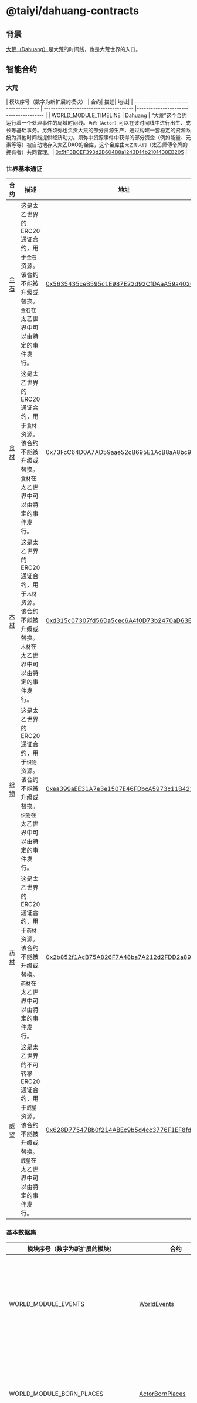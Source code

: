 # @taiyi/dahuang-contracts

## 背景

[大荒（Dahuang）](../taiyi-contracts/contracts/ShejiTu.sol)是大荒的时间线，也是大荒世界的入口。

## 智能合约

### 大荒

| 模块序号（数字为新扩展的模块） | 合约| 描述| 地址|
| ------------------------------------- | -------------------------------------- |-------------------------------------- |
| WORLD_MODULE_TIMELINE | [Dahuang](../taiyi-contracts/contracts/ShejiTu.sol) | “大荒”这个合约运行着一个处理事件的局域时间线。`角色（Actor）`可以在该时间线中进行出生、成长等基础事务。另外须弥也负责大荒的部分资源生产，通过构建一套稳定的资源系统为其他时间线提供经济动力。须弥中资源事件中获得的部分资金（例如能量、元素等等）被自动地存入太乙DAO的金库，这个金库由`太乙传人们`（太乙师傅令牌的拥有者）共同管理。| [0x5fF3BCEF393d2B604B8a1243D14b2101438EB205](https://goerli.arbiscan.io/address/address/0x5fF3BCEF393d2B604B8a1243D14b2101438EB205) |

### 世界基本通证
| 合约| 描述| 地址|
| ------------------------------------- | -------------------------------------- |-------------------------------------- |
| [金石](../taiyi-contracts/contracts/world/WorldFungible.sol)                | 这是太乙世界的ERC20通证合约，用于`金石`资源。该合约不能被升级或替换。`金石`在太乙世界中可以由特定的事件发行。| [0x5635435ceB595c1E987E22d92CfDAaA59a4020ea](https://goerli.arbiscan.io/address/address/0x5635435ceB595c1E987E22d92CfDAaA59a4020ea) |
| [食材](../taiyi-contracts/contracts/world/WorldFungible.sol)                | 这是太乙世界的ERC20通证合约，用于`食材`资源。该合约不能被升级或替换。`食材`在太乙世界中可以由特定的事件发行。| [0x73FcC64D0A7AD59aae52cB695E1AcB8aA8bc9c15](https://goerli.arbiscan.io/address/address/0x73FcC64D0A7AD59aae52cB695E1AcB8aA8bc9c15) |
| [木材](../taiyi-contracts/contracts/world/WorldFungible.sol)                | 这是太乙世界的ERC20通证合约，用于`木材`资源。该合约不能被升级或替换。`木材`在太乙世界中可以由特定的事件发行。| [0xd315c07307fd56Da5cec6A4f0D73b2470aD63E40](https://goerli.arbiscan.io/address/address/0xd315c07307fd56Da5cec6A4f0D73b2470aD63E40) |
| [织物](../taiyi-contracts/contracts/world/WorldFungible.sol)                | 这是太乙世界的ERC20通证合约，用于`织物`资源。该合约不能被升级或替换。`织物`在太乙世界中可以由特定的事件发行。| [0xea399aEE31A7e3e1507E46FDbcA5973c11B423dE](https://goerli.arbiscan.io/address/address/0xea399aEE31A7e3e1507E46FDbcA5973c11B423dE) |
| [药材](../taiyi-contracts/contracts/world/WorldFungible.sol)                | 这是太乙世界的ERC20通证合约，用于`药材`资源。该合约不能被升级或替换。`药材`在太乙世界中可以由特定的事件发行。| [0x2b852f1AcB75A826F7A48ba7A212d2FDD2a89EDf](https://goerli.arbiscan.io/address/address/0x2b852f1AcB75A826F7A48ba7A212d2FDD2a89EDf) |
| [威望](../taiyi-contracts/contracts/world/WorldNontransferableFungible.sol)  | 这是太乙世界的不可转移ERC20通证合约，用于`威望`资源。该合约不能被升级或替换。`威望`在太乙世界中可以由特定的事件发行。| [0x628D77547Bb0f214ABEc9b5d4cc3776F1EF8fda3](https://goerli.arbiscan.io/address/address/0x628D77547Bb0f214ABEc9b5d4cc3776F1EF8fda3) |

### 基本数据集
| 模块序号（数字为新扩展的模块） | 合约| 描述| 地址|
| ------------------------------------- | ------------------------------------- | -------------------------------------- |-------------------------------------- |
| WORLD_MODULE_EVENTS | [WorldEvents](../taiyi-contracts/contracts/world/dataset/WorldEvents.sol) | 这是大荒世界的事件集合，除了用于事件处理器的定义，也用于记录角色身上发生的事件历史。| [0x980431525f8e09C082D4170A1F6E6508c49734C9](https://goerli.arbiscan.io/address/0x980431525f8e09C082D4170A1F6E6508c49734C9) |
| WORLD_MODULE_BORN_PLACES | [ActorBornPlaces](../taiyi-contracts/contracts/world/dataset/ActorBornPlaces.sol) | 这是大荒世界角色的出身地点集合，用于记录角色出身在那个`区域`(Zone)。| [0x72Aabf8154a81C9D0e41b60a60168BEf4dAFBaF8](https://goerli.arbiscan.io/address/0x72Aabf8154a81C9D0e41b60a60168BEf4dAFBaF8) |
| WORLD_MODULE_RELATIONSHIP | [ActorRelationship](../taiyi-contracts/contracts/world/dataset/ActorRelationship.sol) | 这是大荒世界角色和角色之间关系的数据，用于记录角色和另外一个角色是什么关系。| [0x983f348d6563050c0Ebebdd79A84403a7Ed66262](https://goerli.arbiscan.io/address/0x983f348d6563050c0Ebebdd79A84403a7Ed66262) |
| WORLD_MODULE_TALENTS | [ActorTalents](../taiyi-contracts/contracts/world/dataset/ActorLocations.sol) | 这是大荒世界角色的天赋数据，用于记录角色拥有的天赋点。| [0x3597875a10A092AF10e218E419A5F8d9a11cbcA0](https://goerli.arbiscan.io/address/0x3597875a10A092AF10e218E419A5F8d9a11cbcA0) |
| WORLD_MODULE_BUILDINGS | [WorldBuildings](./contracts/world/dataset/WorldBuildings.sol) | 这是大荒世界建筑物数据，除了建筑物定义，也用于记录世界中的建筑物实体。| [0x9686854F200fa51ad4c09c04cd887E45fCAa569F](https://goerli.arbiscan.io/address/address/0x9686854F200fa51ad4c09c04cd887E45fCAa569F) |
| WORLD_MODULE_SEASONS | [WorldSeasons](./contracts/world/dataset/WorldSeasons.sol) | 这是大荒世界角色的出身时节集合，除了用于二十四节气的定义，也用于记录角色出身在哪个时节。| [0x7ad8953ea4bb366922dE46331fD3fb673743546e](https://goerli.arbiscan.io/address/address/0x7ad8953ea4bb366922dE46331fD3fb673743546e) |
| WORLD_MODULE_VILLAGES | [WorldVillages](./contracts/world/dataset/WorldVillages.sol) | 这是大荒世界的村落（太乙村）集合，记录了角色们自己创建的一些村落。| [0x232481BBCF26c45644eA040A1B939D6Ec1016DDc](https://goerli.arbiscan.io/address/address/0x232481BBCF26c45644eA040A1B939D6Ec1016DDc) |
| WORLD_MODULE_ZONE_BASE_RESOURCES | [WorldZoneBaseResources](./contracts/world/dataset/WorldZoneBaseResources.sol) | 这是大荒世界的区域中基础资源生长的记录数据，用于记录一个区域的基础资源的生成和可采集量。| [0xB4b1f8d51d2A0CbE8569A17e49984d07949aa077](https://goerli.arbiscan.io/address/address/0xB4b1f8d51d2A0CbE8569A17e49984d07949aa077) |
| 219 | [WorldDeadActors](./contracts/world/dataset/WorldDeadActors.sol) | 这是大荒世界的死亡角色记录数据。| [0x2fD2671e8CA03448A40205dDf36262d27e886B27](https://goerli.arbiscan.io/address/address/0x2fD2671e8CA03448A40205dDf36262d27e886B27) |
| 220 | [ActorsGender](./contracts/world/dataset/ActorsGender.sol) | 这是大荒世界的角色性别记录数据。| [0x498b5b9D8e0A0f6540FeE1ACed417559014D5ce5](https://goerli.arbiscan.io/address/address/0x498b5b9D8e0A0f6540FeE1ACed417559014D5ce5) |
| 221 | [ActorBornFamilies](./contracts/world/dataset/ActorBornFamilies.sol) | 这是大荒世界的角色出身记录数据。| [0x5e3E2F4c48BE806E6b1d8a1c255Cd1c98C987D6f](https://goerli.arbiscan.io/address/address/0x5e3E2F4c48BE806E6b1d8a1c255Cd1c98C987D6f) |
| 222 | [WorldStorylines](../taiyi-contracts/contracts/world/dataset/WorldStorylines.sol) | 这是大荒世界的角色剧情事件记录数据。| [0x？？？？](https://goerli.arbiscan.io/address/address/0x？？？？) |
| 223 | [ParameterizedStorylines](../taiyi-contracts/contracts/world/dataset/ParameterizedStorylines.sol) | 这是大荒世界的全局剧情事件记录数据。| [0x？？？？](https://goerli.arbiscan.io/address/address/0x？？？？) |
| 224 | [GlobalStoryRegistry](../taiyi-contracts/contracts/world/dataset/GlobalStoryRegistry.sol) | 这是大荒世界的全局剧情注册器。| [0x？？？？](https://goerli.arbiscan.io/address/address/0x？？？？) |
| 225 | [GlobalStoryTimeline](../taiyi-contracts/contracts/StoryShejiTu.sol) | 设施处理大荒全局剧情事件的时间线。剧情`角色（Actor）`可以在该时间线中进行出生、成长等事务。有时候，剧情中也可以进行大荒的部分资源生产。


## 开发

### 安装开发组件

```sh
yarn
```

### 编译typescript脚本、合约代码，并产生typechain封装类

```sh
yarn build
```

### 运行测试

```sh
yarn test
```

### 环境设置

把文件`.env.example`复制成`.env`，按需填写内容。

### 命令行

```sh
# compiling
npx hardhat compile

# deploying
npx hardhat run --network rinkeby scripts/deploy.js

# verifying on etherscan
npx hardhat verify --network rinkeby {DEPLOYED_ADDRESS}

# replace `rinkeby` with `mainnet` to productionize
```

### 测试链自动部署

每次main分支有新的提交，这些合约就会被自动部署到Rinkeby网络上。每次PR都使用账号`0x387d301d92AE0a87fD450975e8Aef66b72fBD718`，该账号的助记词是存储在GitHub Actions上的秘钥，在每次部署过程中被注入到环境变量`MNEMONIC`。_注意，在主网上使用这个助记词是不安全的_。
